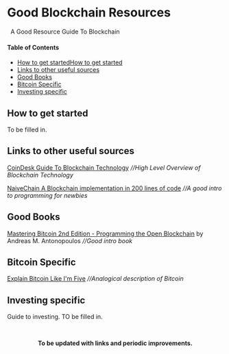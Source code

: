 # Good Blockchain Resources

&nbsp;
A Good Resource Guide To Blockchain
&nbsp;

[TOC levels=1-3]: # "#### Table of Contents"
#### Table of Contents
- [How to get started](##heading)<a name="How to get started"/>[How to get started](#anchors-in-markdown)
- [Links to other useful sources](##heading)
- [Good Books](##heading)
- [Bitcoin Specific](##heading)
- [Investing specific](##heading)

## How to get started

To be filled in.

## Links to other useful sources

[CoinDesk Guide To Blockchain Technology](https://www.coindesk.com/information/ "CoinDesk Blockchain Guide") *//High Level Overview of Blockchain Technology*

[NaiveChain A Blockchain implementation in 200 lines of code](https://github.com/lhartikk/naivechain "NaiveChain") *//A good intro to programming for newbies*

## Good Books

[Mastering Bitcoin 2nd Edition - Programming the Open Blockchain](https://github.com/WizardOfAus/bitcoinbook") by Andreas M. Antonopoulos *//Good intro book*

## Bitcoin Specific
[Explain Bitcoin Like I'm Five](https://medium.freecodecamp.org/explain-bitcoin-like-im-five-73b4257ac833 "Bitcoin Like I'm Five") *//Analogical description of Bitcoin* 

## Investing specific

Guide to investing. TO be filled in.

&nbsp;

<p align="center">
  <b>To be updated with links and periodic improvements.</b>
</p>


